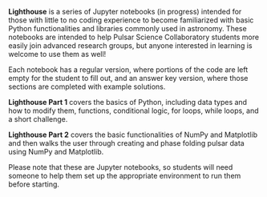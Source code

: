**Lighthouse** is a series of Jupyter notebooks (in progress) intended for those with little to no coding experience to become 
familiarized with basic Python functionalities and libraries commonly used in astronomy. These notebooks are intended to help Pulsar 
Science Collaboratory students more easily join advanced research groups, but anyone interested in learning is welcome to use them as well!

Each notebook has a regular version, where portions of the code are left empty for the student to fill out, and an answer key version, where those 
sections are completed with example solutions.

**Lighthouse Part 1** covers the basics of Python, including data types and how to modify them, functions, conditional logic, for loops, while loops, and a short challenge.

**Lighthouse Part 2** covers the basic functionalities of NumPy and Matplotlib and then walks the user through creating and phase folding pulsar data using NumPy and Matplotlib.

Please note that these are Jupyter notebooks, so students will need someone to help them set up the appropriate environment to run them before starting.
